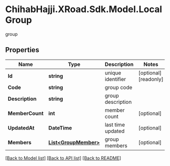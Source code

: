 # ChihabHajji.XRoad.Sdk.Model.LocalGroup
group

## Properties

Name | Type | Description | Notes
------------ | ------------- | ------------- | -------------
**Id** | **string** | unique identifier | [optional] [readonly] 
**Code** | **string** | group code | 
**Description** | **string** | group description | 
**MemberCount** | **int** | member count | [optional] 
**UpdatedAt** | **DateTime** | last time updated | [optional] 
**Members** | [**List&lt;GroupMember&gt;**](GroupMember.md) | group members | [optional] 

[[Back to Model list]](../README.md#documentation-for-models) [[Back to API list]](../README.md#documentation-for-api-endpoints) [[Back to README]](../README.md)

